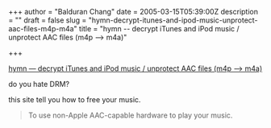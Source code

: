 +++
author = "Balduran Chang"
date = 2005-03-15T05:39:00Z
description = ""
draft = false
slug = "hymn-decrypt-itunes-and-ipod-music-unprotect-aac-files-m4p-m4a"
title = "hymn -- decrypt iTunes and iPod music / unprotect AAC files (m4p --> m4a)"

+++


[hymn — decrypt iTunes and iPod music / unprotect AAC files (m4p –> m4a)](http://hymn-project.org/)

do you hate DRM?  
  
this site tell you how to free your music.

> To use non-Apple AAC-capable hardware to play your music.

